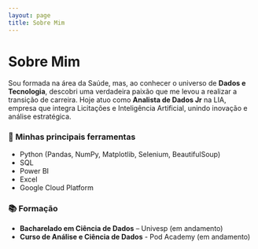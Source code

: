 ```yaml
---
layout: page
title: Sobre Mim
---
```


# Sobre Mim

Sou formada na área da Saúde, mas, ao conhecer o universo de **Dados e Tecnologia**, descobri uma verdadeira paixão que me levou a realizar a transição de carreira. Hoje atuo como **Analista de Dados Jr** na LIA, empresa que integra Licitações e Inteligência Artificial, unindo inovação e análise estratégica.

### 🚀 Minhas principais ferramentas
- Python (Pandas, NumPy, Matplotlib, Selenium, BeautifulSoup)  
- SQL  
- Power BI  
- Excel
- Google Cloud Platform

### 📚 Formação
- **Bacharelado em Ciência de Dados** – Univesp (em andamento)
- **Curso de Análise e Ciência de Dados** - Pod Academy (em andamento)

